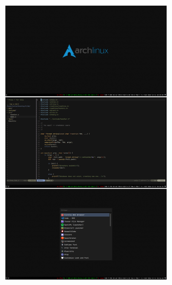 ![alt text](https://github.com/blhmr/my-i3/blob/main/Screenshot_2024-12-11_18-35-10.png)
![alt text](https://github.com/blhmr/my-i3/blob/main/Screenshot_2024-12-11_18-36-17.png)
![alt text](https://github.com/blhmr/my-i3/blob/main/Screenshot_2024-12-11_18-36-46.png)
